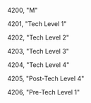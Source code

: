 ﻿4200, "M"

4201, "Tech Level 1"

4202, "Tech Level 2"

4203, "Tech Level 3"

4204, "Tech Level 4"

4205, "Post-Tech Level 4"

4206, "Pre-Tech Level 1"

